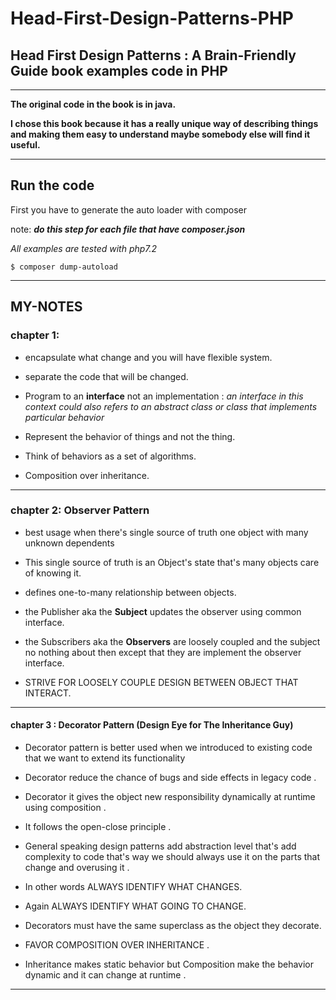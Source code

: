 # Head-First-Design-Patterns-PHP


## Head First Design Patterns : A Brain-Friendly Guide book examples code in PHP
_______________________________________

**The original code in the book is in java.**

**I chose this book because it has a really unique way of describing things and making them easy to understand maybe somebody else will find it useful.**

-----------------
## Run the code

First you have to generate the auto loader with composer

note: __*do this step for each file that have composer.json*__

*All examples are tested with php7.2*

```$ composer dump-autoload ```

---------------

## MY-NOTES

### chapter 1:

* encapsulate what change and you will have flexible system.

* separate the code that will be changed.

* Program to an **interface** not an implementation : *an interface in this context could also refers to an abstract class or class that implements particular behavior*

* Represent the behavior of things and  not the thing.

* Think of behaviors as a set of algorithms.

* Composition over inheritance.

------------------

### chapter 2: Observer Pattern

* best usage when there's single source of truth one object with many unknown dependents

* This single source of truth is an Object's state that's many objects care of knowing it.

* defines one-to-many relationship between objects.

* the Publisher aka the **Subject** updates the observer using common interface.

* the Subscribers aka the **Observers** are loosely coupled and the subject no nothing about then except that they are implement the observer interface.

* STRIVE FOR LOOSELY COUPLE DESIGN BETWEEN OBJECT THAT INTERACT.

-------------------------
#### chapter 3 : Decorator Pattern (Design Eye for The Inheritance Guy)

* Decorator pattern is better used when we introduced to existing code that we want to extend its functionality

* Decorator reduce the chance of bugs and side effects in legacy code .

* Decorator it gives the object new responsibility dynamically at runtime using composition .

* It follows the open-close principle .

* General speaking design patterns add abstraction level that's add complexity to code that's way we should always use it on the parts that change and overusing it .

* In other words ALWAYS IDENTIFY WHAT CHANGES.

* Again ALWAYS IDENTIFY WHAT GOING TO CHANGE.

* Decorators must have the same superclass as the object they decorate.

* FAVOR COMPOSITION OVER INHERITANCE .

* Inheritance makes static behavior but Composition make the behavior dynamic and it can change at runtime .

------------------------------------
